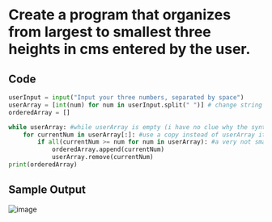 # Create a program that organizes from largest to smallest three heights in cms entered by the user.

## Code
```.py
userInput = input("Input your three numbers, separated by space")
userArray = [int(num) for num in userInput.split(" ")] # change string to int and put into an array
orderedArray = []

while userArray: #while userArray is empty (i have no clue why the syntax is like this)
    for currentNum in userArray[:]: #use a copy instead of userArray itself...
        if all(currentNum >= num for num in userArray): #a very not smart way to sort but because we only have 3 elements.
            orderedArray.append(currentNum)
            userArray.remove(currentNum)
print(orderedArray)
```
## Sample Output
![image](https://github.com/user-attachments/assets/d0d4599e-20a2-4ce8-bac3-1de8a2a09130)


